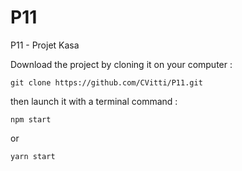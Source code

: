 # P11
P11 - Projet Kasa

Download the project by cloning it on your computer :
```
git clone https://github.com/CVitti/P11.git
```

then launch it with a terminal command : 
```
npm start
```
or
```
yarn start
```
